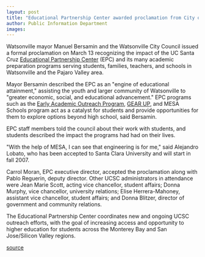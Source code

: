 ```yaml
---
layout: post
title: "Educational Partnership Center awarded proclamation from City of Watsonville"
author: Public Information Department
images:
---
```


Watsonville mayor Manuel Bersamin and the Watsonville City Council issued a formal proclamation on March 13 recognizing the impact of the UC Santa Cruz [Educational Partnership Center][1] (EPC) and its many academic preparation programs serving students, families, teachers, and schools in Watsonville and the Pajaro Valley area.

Mayor Bersamin described the EPC as an "engine of educational attainment," assisting the youth and larger community of Watsonville to "greater economic, social, and educational advancement." EPC programs such as the [Early Academic Outreach Program][2], [GEAR UP][3], and MESA Schools program act as a catalyst for students and provide opportunities for them to explore options beyond high school, said Bersamin.

EPC staff members told the council about their work with students, and students described the impact the programs had had on their lives.

"With the help of MESA, I can see that engineering is for me," said Alejandro Lobato, who has been accepted to Santa Clara University and will start in fall 2007.

Carrol Moran, EPC executive director, accepted the proclamation along with Pablo Reguerin, deputy director. Other UCSC administrators in attendance were Jean Marie Scott, acting vice chancellor, student affairs; Donna Murphy, vice chancellor, university relations; Elise Herrera-Mahoney, assistant vice chancellor, student affairs; and Donna Blitzer, director of government and community relations.

The Educational Partnership Center coordinates new and ongoing UCSC outreach efforts, with the goal of increasing access and opportunity to higher education for students across the Monterey Bay and San Jose/Silicon Valley regions.

[1]: http://epc.ucsc.edu/
[2]: http://www.eaop.org/welcome.html
[3]: http://epc.ucsc.edu/epcprog.html

[source](http://www1.ucsc.edu/currents/06-07/03-19/epc.asp "Permalink to epc")
